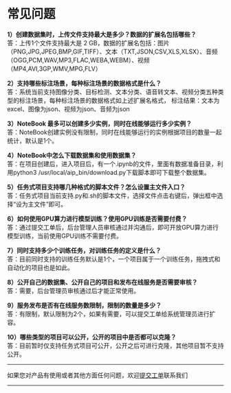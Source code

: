 # 常见问题

**1）创建数据集时，上传文件支持最大是多少？数据的扩展名包括哪些？**  
答：上传1个文件支持最大是 2 GB，数据的扩展名包括：图片（PNG,JPG,JPEG,BMP,GIF,TIFF）、文本（TXT,JSON,CSV,XLS,XLSX）、音频（OGG,PCM,WAV,MP3,FLAC,WEBA,WEBM）、视频（MP4,AVI,3GP,WMV,MPG,FLV）

**2）支持哪些标注场景，每种标注场景的数据格式是什么？**  
答：系统当前支持图像分类、目标检测、文本分类、语音转文本、视频分类五种类型的标注场景，每种标注场景的数据格式如上述扩展名格式，
标注结果：文本为excel、图像为json、视频为json、音频为json

**3）NoteBook 最多可以创建多少实例，同时在线能够运行多少实例？**  
答：NoteBook创建实例没有限制，同时在线能够运行的实例根据项目的数量一起统计，默认是1个。

**4）NoteBook中怎么下载数据集和使用数据集？**  
答：在项目创建后，进入项目后，有一个.ipynb的文件，里面有数据准备目录，利用python3 /usr/local/aip_bin/download.py下载脚本即可下载整个数据集。

**5）任务式项目支持哪几种格式的脚本文件？怎么设置主文件入口？**  
答：任务式项目当前支持.py和.sh的脚本文件，选择文件点击右键后，弹出框中选择“设为主文件”即可。

**6）如何使用GPU算力进行模型训练？使用GPU训练是否需要付费？**  
答：通过提交工单后，后台管理人员审核通过并沟通后，即可开放GPU算力进行模型训练，当前使用GPU训练不需要付费。

**7）同时支持多少个训练任务，对训练任务的定义是什么？**  
答：目前同时支持的训练任务默认是1个，一个项目属于一个训练任务，拖拽式和自动化的项目也是如此。

**8）公开自己的数据集、公开自己的项目和发布在线服务是否需要审核？**  
答：需要，后台管理员审核通过后才能正常使用。

**9）服务发布是否有在线服务数限制，限制的数量是多少？**  
答：有限制，默认限制为2个，如果有需要，可以提交工单给系统管理员进行扩容。

**10）哪些类型的项目可以公开，公开的项目中是否都可以克隆？**  
答：目前暂时仅支持任务式项目可公开，公开之后可进行克隆，其他项目暂不支持公开。


---

如果您对产品有使用或者其他方面任何问题，欢迎[提交工单](http://neuhub.jd.com/workorder/init/2/NeuFoundry%E7%A5%9E%E9%93%B8%E5%B9%B3%E5%8F%B0)联系我们

---